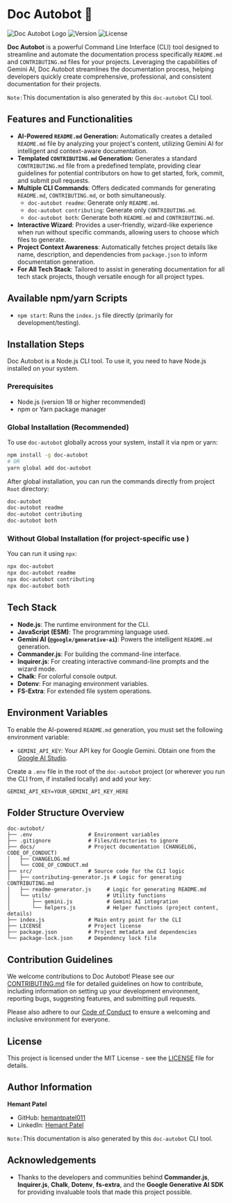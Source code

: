 # Doc Autobot 🤖

![Doc Autobot Logo](https://img.shields.io/badge/Doc%20Autobot-CLI%20Tool-blue?style=for-the-badge&logo=github)
![Version](https://img.shields.io/badge/version-1.0.0-blue?style=for-the-badge)
![License](https://img.shields.io/badge/license-MIT-green?style=for-the-badge)

**Doc Autobot** is a powerful Command Line Interface (CLI) tool designed to streamline and automate the documentation process specifically `README.md` and `CONTRIBUTING.md` files for your projects. Leveraging the capabilities of Gemini AI, Doc Autobot streamlines the documentation process, helping developers quickly create comprehensive, professional, and consistent documentation for their projects.

`Note:`This documentation is also generated by this `doc-autobot` CLI tool.


## Features and Functionalities

*   **AI-Powered `README.md` Generation:** Automatically creates a detailed `README.md` file by analyzing your project's content, utilizing Gemini AI for intelligent and context-aware documentation.
*   **Templated `CONTRIBUTING.md` Generation:** Generates a standard `CONTRIBUTING.md` file from a predefined template, providing clear guidelines for potential contributors on how to get started, fork, commit, and submit pull requests.
*   **Multiple CLI Commands**: Offers dedicated commands for generating `README.md`, `CONTRIBUTING.md`, or both simultaneously.
    *   `doc-autobot readme`: Generate only `README.md`.
    *   `doc-autobot contributing`: Generate only `CONTRIBUTING.md`.
    *   `doc-autobot both`: Generate both `README.md` and `CONTRIBUTING.md`.
*   **Interactive Wizard**: Provides a user-friendly, wizard-like experience when run without specific commands, allowing users to choose which files to generate.
*   **Project Context Awareness**: Automatically fetches project details like name, description, and dependencies from `package.json` to inform documentation generation.
*   **For All Tech Stack**: Tailored to assist in generating documentation for all tech stack projects, though versatile enough for all project types.


## Available npm/yarn Scripts

*   `npm start`: Runs the `index.js` file directly (primarily for development/testing).

## Installation Steps

Doc Autobot is a Node.js CLI tool. To use it, you need to have Node.js installed on your system.

### Prerequisites

*   Node.js (version 18 or higher recommended)
*   npm or Yarn package manager

### Global Installation (Recommended)

To use `doc-autobot` globally across your system, install it via npm or yarn:

```bash
npm install -g doc-autobot
# OR
yarn global add doc-autobot
```

After global installation, you can run the commands directly from project `Root` directory:

```bash
doc-autobot
doc-autobot readme
doc-autobot contributing
doc-autobot both
```

### Without Global Installation (for project-specific use )

You can run it using `npx`:

```bash
npx doc-autobot
npx doc-autobot readme
npx doc-autobot contributing
npx doc-autobot both
```

## Tech Stack

*   **Node.js**: The runtime environment for the CLI.
*   **JavaScript (ESM)**: The programming language used.
*   **Gemini AI (`@google/generative-ai`)**: Powers the intelligent `README.md` generation.
*   **Commander.js**: For building the command-line interface.
*   **Inquirer.js**: For creating interactive command-line prompts and the wizard mode.
*   **Chalk**: For colorful console output.
*   **Dotenv**: For managing environment variables.
*   **FS-Extra**: For extended file system operations.

## Environment Variables

To enable the AI-powered `README.md` generation, you must set the following environment variable:

*   `GEMINI_API_KEY`: Your API key for Google Gemini. Obtain one from the [Google AI Studio](https://aistudio.google.com/app/apikey).

Create a `.env` file in the root of the `doc-autobot` project (or wherever you run the CLI from, if installed locally) and add your key:

```
GEMINI_API_KEY=YOUR_GEMINI_API_KEY_HERE
```

## Folder Structure Overview

```
doc-autobot/
├── .env                  # Environment variables
├── .gitignore            # Files/directories to ignore
├── docs/                 # Project documentation (CHANGELOG, CODE_OF_CONDUCT)
│   ├── CHANGELOG.md
│   └── CODE_OF_CONDUCT.md
├── src/                  # Source code for the CLI logic
│   ├── contributing-generator.js # Logic for generating CONTRIBUTING.md
│   ├── readme-generator.js     # Logic for generating README.md
│   └── utils/                  # Utility functions
│       ├── gemini.js           # Gemini AI integration
│       └── helpers.js          # Helper functions (project content, details)
├── index.js              # Main entry point for the CLI
├── LICENSE               # Project license
├── package.json          # Project metadata and dependencies
└── package-lock.json     # Dependency lock file
```

## Contribution Guidelines

We welcome contributions to Doc Autobot! Please see our [CONTRIBUTING.md](CONTRIBUTING.md) file for detailed guidelines on how to contribute, including information on setting up your development environment, reporting bugs, suggesting features, and submitting pull requests.

Please also adhere to our [Code of Conduct](docs/CODE_OF_CONDUCT.md) to ensure a welcoming and inclusive environment for everyone.

## License

This project is licensed under the MIT License - see the [LICENSE](LICENSE) file for details.

## Author Information

**Hemant Patel**
* GitHub: [hemantpatel011](https://github.com/hemantpatel011)
* LinkedIn: [Hemant Patel](https://www.linkedin.com/in/hemant-patel-a67031341/)


`Note:`This documentation is also generated by this `doc-autobot` CLI tool.

## Acknowledgements

*   Thanks to the developers and communities behind **Commander.js**, **Inquirer.js**, **Chalk**, **Dotenv**, **fs-extra**, and the **Google Generative AI SDK** for providing invaluable tools that made this project possible.
